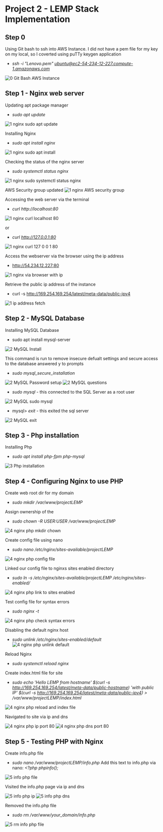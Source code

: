 # Project 2 - LEMP Stack Implementation

## Step 0 
Using Git bash to ssh into AWS Instance. 
I did not have a pem file for my key on my local, so I coverted using puTTy keygen application
- *ssh -i "Lenovo.pem" ubuntu@ec2-54-234-12-227.compute-1.amazonaws.com*

![0 Git Bash AWS Instance](https://user-images.githubusercontent.com/80431204/129220519-ccf0c913-911b-4453-8bdb-e14bb8c451bf.png)


## Step 1 - Nginx web server

Updating apt package manager
- *sudo apt update*

![1 nginx sudo apt update](https://user-images.githubusercontent.com/80431204/129220852-e38944b3-8c85-4f9d-998e-d495e0513c0e.png)

Installing Nginx
- *sudo apt install nginx*

![1 nginx sudo apt install](https://user-images.githubusercontent.com/80431204/129220945-26c24425-18d3-4e0a-afd1-e5e8bfe90cd6.png)

Checking the status of the nginx server
- *sudo systemctl status nginx*

![1 nginx sudo systemctl status nginx](https://user-images.githubusercontent.com/80431204/129221042-b36659a9-57dc-4cc9-85c9-8445d68f68c7.png)


AWS Security group updated
![1 nginx AWS security group](https://user-images.githubusercontent.com/80431204/129221966-16599fa9-3e3e-4977-b6a0-07fabfb04771.png)

Accessing the web server via the terminal 
- *curl http://localhost:80*

![1 nginx curl localhost 80](https://user-images.githubusercontent.com/80431204/129221391-b6ec8d9a-99b9-4de8-93c5-6a541a6b2c26.png)

or
- *curl http://127.0.0.1:80*

![1 nginx curl 127 0 0 1 80](https://user-images.githubusercontent.com/80431204/129221351-571ceca5-2fbb-4fd3-9331-9878cd33feb9.png)

Access the webserver via the browser using the ip address
- http://54.234.12.227:80

![1 nginx via browser with ip](https://user-images.githubusercontent.com/80431204/129222944-64d75503-5703-4e85-bcde-ec0ef7a61bc7.png)

Retrieve the public ip address of the instance
- curl -s http://169.254.169.254/latest/meta-data/public-ipv4

![1 ip address fetch](https://user-images.githubusercontent.com/80431204/129223067-bb4fe5d2-55fd-44e4-a813-6567a658ee71.png)

## Step 2 - MySQL Database

Installing MySQL Database
- sudo apt install mysql-server

![2 MySQL Install](https://user-images.githubusercontent.com/80431204/129224446-3fc7108f-a2a0-4df6-8a52-3fe1de02d34c.png)


This command is run to remove insecure defualt settings and secure access to the database
answered y to prompts
- *sudo mysql_secure_installation*

![2 MySQL Password setup](https://user-images.githubusercontent.com/80431204/129224493-e31fa907-3227-4b1d-924f-1652fbdfd95c.png)
![2 MySQL questions](https://user-images.githubusercontent.com/80431204/129225170-df17d5ad-feb4-4f10-a87d-86fb2a7d3cb5.png)

- *sudo mysql* - this connected to the SQL Server as a root user

![2 MySQL sudo mysql](https://user-images.githubusercontent.com/80431204/129225167-6a431937-17ab-4587-9319-9e87f00edccd.png)

- mysql> *exit* - this exited the sql server

![2 MySQL exit](https://user-images.githubusercontent.com/80431204/129225175-2dd8d31e-64b5-4d38-b856-4894a1eecbd9.png)


## Step 3 - Php installation

Installing Php
- *sudo apt install php-fpm php-mysql*

![3 Php installation](https://user-images.githubusercontent.com/80431204/129225691-3f8629ee-5bb4-4353-bce2-3d99b04c1dbc.png)

## Step 4 - Configuring Nginx to use PHP

Create web root dir for my domain
- *sudo mkdir /var/www/projectLEMP*

Assign ownership of the 
- *sudo chown -R $USER:$USER /var/www/projectLEMP*

![4 nginx php mkdir chown](https://user-images.githubusercontent.com/80431204/129225752-b38882c7-d4d3-4996-b6fd-2178529d97fe.png)

Create config file using nano
- *sudo nano /etc/nginx/sites-available/projectLEMP*

![4 nginx php config file](https://user-images.githubusercontent.com/80431204/129225831-123c60a9-f548-46a4-a66a-aa7be02d00d6.png)

Linked our config file to nginxs sites enabled directory
- *sudo ln -s /etc/nginx/sites-available/projectLEMP /etc/nginx/sites-enabled/*

![4 nginx php link to sites enabled](https://user-images.githubusercontent.com/80431204/129226281-8f44e045-92b1-4867-be30-c2a5ebb951b0.png)

Test config file for syntax errors
- *sudo nginx -t*

![4 nginx php check syntax errors](https://user-images.githubusercontent.com/80431204/129226330-7f638bed-edda-4223-8e12-97c5f23865bf.png)


Disabling the default nginx host
- *sudo unlink /etc/nginx/sites-enabled/default*
![4 nginx php unlink default](https://user-images.githubusercontent.com/80431204/129226402-9557c26d-65b3-43b1-b72f-0ec7ae42b654.png)

Reload Nginx
- *sudo systemctl reload nginx* 

Create index.html file for site
- *sudo echo 'Hello LEMP from hostname' $(curl -s http://169.254.169.254/latest/meta-data/public-hostname) 'with public IP' $(curl -s http://169.254.169.254/latest/meta-data/public-ipv4) > /var/www/projectLEMP/index.html*

![4 nginx php reload and index file](https://user-images.githubusercontent.com/80431204/129228025-fc79f0e5-4ec8-475a-9e2e-a055bb7016d9.png)

Navigated to site via ip and dns

![4 nginx php ip port 80](https://user-images.githubusercontent.com/80431204/129228209-2f2e353f-ecd6-447a-b49a-b4abd8ab8bc2.png)
![4 nginx php dns port 80](https://user-images.githubusercontent.com/80431204/129228215-8bdb7254-3161-4eac-98be-f89a8e637474.png)

## Step 5 - Testing PHP with Nginx

Create info.php file 
- *sudo nano /var/www/projectLEMP/info.php*
Add this text to info.php via nano: *<?php
phpinfo();*

![5 info php file](https://user-images.githubusercontent.com/80431204/129228334-c1acd1de-82c7-43d5-af9f-ba56e77118f9.png)

Visited the info.php page via ip and dns

![5 info php ip](https://user-images.githubusercontent.com/80431204/129228404-71f223ba-42d9-491e-bbf5-3e8aa345c9d6.png)
![5 info php dns](https://user-images.githubusercontent.com/80431204/129228409-5348675d-641d-48e0-a849-84523f54eeba.png)


Removed the info.php file
- *sudo rm /var/www/your_domain/info.php*

![5 rm info php file](https://user-images.githubusercontent.com/80431204/129228481-0a10ce17-f6ce-48c4-903a-c40556760fca.png)